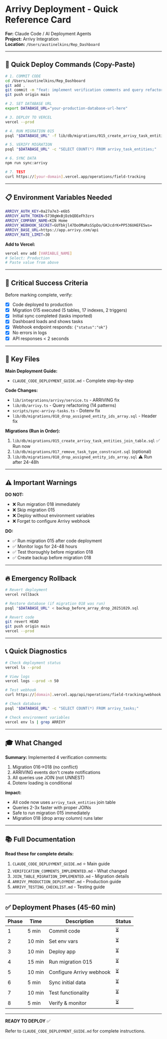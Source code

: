 # Arrivy Deployment - Quick Reference Card

**For:** Claude Code / AI Deployment Agents  
**Project:** Arrivy Integration  
**Location:** `/Users/austinelkins/Rep_Dashboard`

---

## 🚀 Quick Deploy Commands (Copy-Paste)

```bash
# 1. COMMIT CODE
cd /Users/austinelkins/Rep_Dashboard
git add .
git commit -m "feat: implement verification comments and query refactoring"
git push origin main

# 2. SET DATABASE URL
export DATABASE_URL="your-production-database-url-here"

# 3. DEPLOY TO VERCEL
vercel --prod

# 4. RUN MIGRATION 015
psql "$DATABASE_URL" -f lib/db/migrations/015_create_arrivy_task_entities_join_table.sql

# 5. VERIFY MIGRATION
psql "$DATABASE_URL" -c "SELECT COUNT(*) FROM arrivy_task_entities;"

# 6. SYNC DATA
npm run sync:arrivy

# 7. TEST
curl https://[your-domain].vercel.app/operations/field-tracking
```

---

## 📋 Environment Variables Needed

```bash
ARRIVY_AUTH_KEY=0a27a7e3-e6b5
ARRIVY_AUTH_TOKEN=5730gWxBjDzbQDEeFh3zrs
ARRIVY_COMPANY_NAME=KIN Home
ARRIVY_WEBHOOK_SECRET=GUTbkjl47DoOMaRsSSpDo/GKJcdrK+PP536UHEFE5ws=
ARRIVY_BASE_URL=https://app.arrivy.com/api
ARRIVY_RATE_LIMIT=30
```

**Add to Vercel:**
```bash
vercel env add [VARIABLE_NAME]
# Select: Production
# Paste value from above
```

---

## 🎯 Critical Success Criteria

Before marking complete, verify:
- [x] Code deployed to production
- [x] Migration 015 executed (5 tables, 17 indexes, 2 triggers)
- [x] Initial sync completed (tasks imported)
- [x] Dashboard loads and shows tasks
- [x] Webhook endpoint responds: `{"status":"ok"}`
- [x] No errors in logs
- [x] API responses < 2 seconds

---

## 🔑 Key Files

**Main Deployment Guide:**
- `CLAUDE_CODE_DEPLOYMENT_GUIDE.md` - Complete step-by-step

**Code Changes:**
- `lib/integrations/arrivy/service.ts` - ARRIVING fix
- `lib/db/arrivy.ts` - Query refactoring (14 patterns)
- `scripts/sync-arrivy-tasks.ts` - Dotenv fix
- `lib/db/migrations/018_drop_assigned_entity_ids_array.sql` - Header fix

**Migrations (Run in Order):**
1. `lib/db/migrations/015_create_arrivy_task_entities_join_table.sql` ✅ Run now
2. `lib/db/migrations/017_remove_task_type_constraint.sql` (optional)
3. `lib/db/migrations/018_drop_assigned_entity_ids_array.sql` ⚠️ Run after 24-48h

---

## ⚠️ Important Warnings

**DO NOT:**
- ❌ Run migration 018 immediately
- ❌ Skip migration 015
- ❌ Deploy without environment variables
- ❌ Forget to configure Arrivy webhook

**DO:**
- ✅ Run migration 015 after code deployment
- ✅ Monitor logs for 24-48 hours
- ✅ Test thoroughly before migration 018
- ✅ Create backup before migration 018

---

## 🔥 Emergency Rollback

```bash
# Revert deployment
vercel rollback

# Restore database (if migration 018 was run)
psql "$DATABASE_URL" < backup_before_array_drop_20251029.sql

# Revert code
git revert HEAD
git push origin main
vercel --prod
```

---

## 📞 Quick Diagnostics

```bash
# Check deployment status
vercel ls --prod

# View logs
vercel logs --prod -n 50

# Test webhook
curl https://[domain].vercel.app/api/operations/field-tracking/webhook

# Check database
psql "$DATABASE_URL" -c "SELECT COUNT(*) FROM arrivy_tasks;"

# Check environment variables
vercel env ls | grep ARRIVY
```

---

## 🎓 What Changed

**Summary:** Implemented 4 verification comments:
1. Migration 016→018 (no conflict)
2. ARRIVING events don't create notifications
3. All queries use JOIN (not UNNEST)
4. Dotenv loading is conditional

**Impact:**
- All code now uses `arrivy_task_entities` join table
- Queries 2-3x faster with proper JOINs
- Safe to run migration 015 immediately
- Migration 018 (drop array column) runs later

---

## 📚 Full Documentation

**Read these for complete details:**
1. `CLAUDE_CODE_DEPLOYMENT_GUIDE.md` ⭐ Main guide
2. `VERIFICATION_COMMENTS_IMPLEMENTED.md` - What changed
3. `JOIN_TABLE_MIGRATION_IMPLEMENTED.md` - Migration details
4. `ARRIVY_PRODUCTION_DEPLOYMENT.md` - Production guide
5. `ARRIVY_TESTING_CHECKLIST.md` - Testing guide

---

## ✅ Deployment Phases (45-60 min)

| Phase | Time | Description | Status |
|-------|------|-------------|--------|
| 1 | 5 min | Commit code | ⏳ |
| 2 | 10 min | Set env vars | ⏳ |
| 3 | 10 min | Deploy app | ⏳ |
| 4 | 15 min | Run migration 015 | ⏳ |
| 5 | 10 min | Configure Arrivy webhook | ⏳ |
| 6 | 5 min | Sync initial data | ⏳ |
| 7 | 10 min | Test functionality | ⏳ |
| 8 | 5 min | Verify & monitor | ⏳ |

---

**READY TO DEPLOY** ✅

Refer to `CLAUDE_CODE_DEPLOYMENT_GUIDE.md` for complete instructions.


